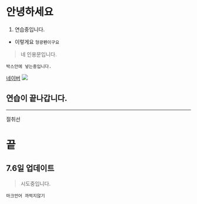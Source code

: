 # 안녕하세요
1. 연습중입니다.
- 이렇게요
`형광펜이구요`
>네 인용문입니다.

```base
박스안에 넣는중입니다.
```
[네이버](https://www.naver.com)
![](https://sunstat.com/wp-content/uploads/2019/01/%EC%8A%AC%EB%9D%BC%EC%9D%B4%EB%93%9C-%EB%B0%B0%EA%B2%BD%EC%9D%B4%EB%AF%B8%EC%A7%80.png)

## 연습이 끝나갑니다.
---
절취선
# 끝

## 7.6일 업데이트

> 시도중입니다.

```base
마크언어 까먹지않기
```
